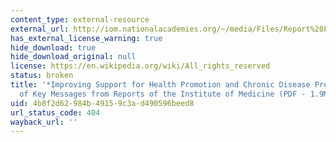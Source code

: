 ```yaml
---
content_type: external-resource
external_url: http://iom.nationalacademies.org/~/media/Files/Report%20Files/2010/Promoting-Cardiovascular-Health-in-the-Developing-World/Vitality.pdf
has_external_license_warning: true
hide_download: true
hide_download_original: null
license: https://en.wikipedia.org/wiki/All_rights_reserved
status: broken
title: '*Improving Support for Health Promotion and Chronic Disease Prevention: Summary
  of Key Messages from Reports of the Institute of Medicine (PDF - 1.9MB)*'
uid: 4b8f2d62-984b-4915-9c3a-d490596beed8
url_status_code: 404
wayback_url: ''
---
```

